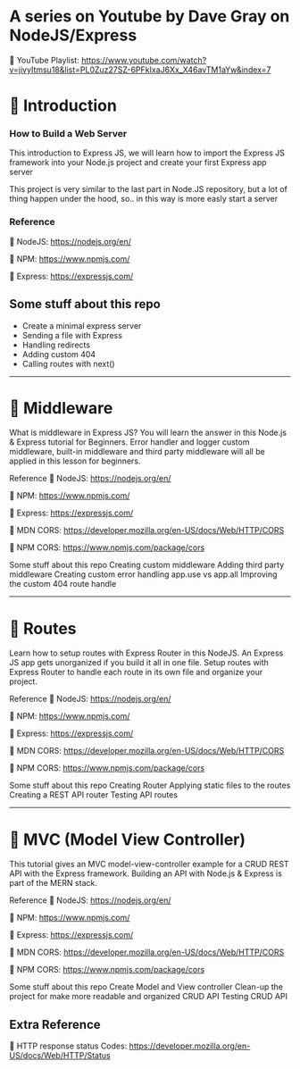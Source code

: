 
# A series on Youtube by Dave Gray on NodeJS/Express

🚀 YouTube Playlist: https://www.youtube.com/watch?v=jivyItmsu18&list=PL0Zuz27SZ-6PFkIxaJ6Xx_X46avTM1aYw&index=7

 # 🚩 Introduction 

### How to Build a Web Server

<p> This introduction to Express JS, we will learn how to import the Express JS  framework into your Node.js project and create your first Express app server <p>

<p> This project is very similar to the last part in Node.JS repository, but
a lot of thing happen under the hood, so.. in this way is more easly start a server <p>
  
### Reference
  
  🚀 NodeJS: https://nodejs.org/en/
  
  🚀 NPM: https://www.npmjs.com/
  
  🚀 Express: https://expressjs.com/

## Some stuff about this repo

- Create a minimal express server
- Sending a file with Express
- Handling redirects
- Adding custom 404
- Calling  routes with next()

---

# 🚩 Middleware

What is middleware in Express JS? You will learn the answer in this Node.js & Express tutorial for Beginners. Error handler and logger custom middleware, built-in middleware and third party middleware will all be applied in this lesson for beginners.

Reference
🚀 NodeJS: https://nodejs.org/en/

🚀 NPM: https://www.npmjs.com/

🚀 Express: https://expressjs.com/

🚀 MDN CORS: https://developer.mozilla.org/en-US/docs/Web/HTTP/CORS

🚀 NPM CORS: https://www.npmjs.com/package/cors

Some stuff about this repo
Creating custom middleware
Adding third party middleware
Creating custom error handling
app.use vs app.all
Improving the custom 404 route handle

---

# 🚩 Routes
Learn how to setup routes with Express Router in this NodeJS. An Express JS app gets unorganized if you build it all in one file. Setup routes with Express Router to handle each route in its own file and organize your project.

Reference
🚀 NodeJS: https://nodejs.org/en/

🚀 NPM: https://www.npmjs.com/

🚀 Express: https://expressjs.com/

🚀 MDN CORS: https://developer.mozilla.org/en-US/docs/Web/HTTP/CORS

🚀 NPM CORS: https://www.npmjs.com/package/cors

Some stuff about this repo
Creating Router
Applying static files to the routes
Creating a REST API router
Testing API routes

---

# 🚩 MVC (Model View Controller)
This tutorial gives an MVC model-view-controller example for a CRUD REST API with the Express framework. Building an API with Node.js & Express is part of the MERN stack.

Reference
🚀 NodeJS: https://nodejs.org/en/

🚀 NPM: https://www.npmjs.com/

🚀 Express: https://expressjs.com/

🚀 MDN CORS: https://developer.mozilla.org/en-US/docs/Web/HTTP/CORS

🚀 NPM CORS: https://www.npmjs.com/package/cors

Some stuff about this repo
Create Model and View controller
Clean-up the project for make more readable and organized
CRUD API
Testing CRUD API

## Extra Reference

  🚀 HTTP response status Codes: https://developer.mozilla.org/en-US/docs/Web/HTTP/Status

  



